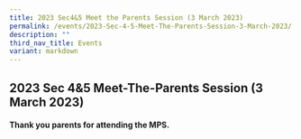 ```yaml
---
title: 2023 Sec4&5 Meet the Parents Session (3 March 2023)
permalink: /events/2023-Sec-4-5-Meet-The-Parents-Session-3-March-2023/
description: ""
third_nav_title: Events
variant: markdown
---
```

## 2023 Sec 4&5 Meet-The-Parents Session (3 March 2023)

#### Thank you parents for attending the MPS.